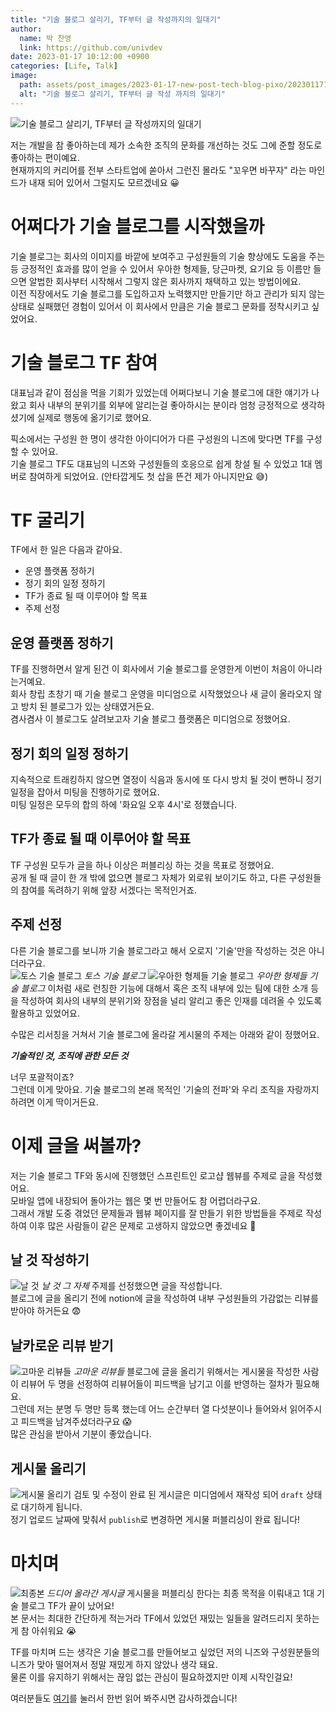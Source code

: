 ```yaml
---
title: "기술 블로그 살리기, TF부터 글 작성까지의 일대기"
author:
  name: 박 찬영
  link: https://github.com/univdev
date: 2023-01-17 10:12:00 +0900
categories: [Life, Talk]
image:
  path: assets/post_images/2023-01-17-new-post-tech-blog-pixo/20230117110620.png
  alt: "기술 블로그 살리기, TF부터 글 작성 까지의 일대기"
---
```

![기술 블로그 살리기, TF부터 글 작성까지의 일대기](assets/post_images/2023-01-17-new-post-tech-blog-pixo/20230117110620.png)

저는 개발을 참 좋아하는데 제가 소속한 조직의 문화를 개선하는 것도 그에 준할 정도로 좋아하는 편이예요.  
현재까지의 커리어를 전부 스타트업에 쏟아서 그런진 몰라도 "꼬우면 바꾸자" 라는 마인드가 내재 되어 있어서 그럴지도 모르겠네요 😀

# 어쩌다가 기술 블로그를 시작했을까
기술 블로그는 회사의 이미지를 바깥에 보여주고 구성원들의 기술 향상에도 도움을 주는 등 긍정적인 효과를 많이 얻을 수 있어서 우아한 형제들, 당근마켓, 요기요 등 이름만 들으면 알법한 회사부터 시작해서 그렇지 않은 회사까지 채택하고 있는 방법이에요.  
이전 직장에서도 기술 블로그를 도입하고자 노력했지만 만들기만 하고 관리가 되지 않는 상태로 실패했던 경험이 있어서 이 회사에서 만큼은 기술 블로그 문화를 정착시키고 싶었어요.
# 기술 블로그 TF 참여
대표님과 같이 점심을 먹을 기회가 있었는데 어쩌다보니 기술 블로그에 대한 얘기가 나왔고 회사 내부의 분위기를 외부에 알리는걸 좋아하시는 분이라 엄청 긍정적으로 생각하셨기에 실제로 행동에 옮기기로 했어요.

픽소에서는 구성원 한 명이 생각한 아이디어가 다른 구성원의 니즈에 맞다면 TF를 구성할 수 있어요.  
기술 블로그 TF도 대표님의 니즈와 구성원들의 호응으로 쉽게 창설 될 수 있었고 1대 멤버로 참여하게 되었어요. (안타깝게도 첫 삽을 뜬건 제가 아니지만요 😅)
# TF 굴리기
TF에서 한 일은 다음과 같아요.
- 운영 플랫폼 정하기
- 정기 회의 일정 정하기
- TF가 종료 될 때 이루어야 할 목표
- 주제 선정

## 운영 플랫폼 정하기
TF를 진행하면서 알게 된건 이 회사에서 기술 블로그를 운영한게 이번이 처음이 아니라는거예요.  
회사 창립 초창기 때 기술 블로그 운영을 미디엄으로 시작했었으나 새 글이 올라오지 않고 방치 된 블로그가 있는 상태였거든요.  
겸사겸사 이 블로그도 살려보고자 기술 블로그 플랫폼은 미디엄으로 정했어요.
## 정기 회의 일정 정하기
지속적으로 트래킹하지 않으면 열정이 식음과 동시에 또 다시 방치 될 것이 뻔하니 정기 일정을 잡아서 미팅을 진행하기로 했어요.  
미팅 일정은 모두의 합의 하에 '화요일 오후 4시'로 정했습니다.
## TF가 종료 될 때 이루어야 할 목표
TF 구성원 모두가 글을 하나 이상은 퍼블리싱 하는 것을 목표로 정했어요.  
공개 될 때 글이 한 개 밖에 없으면 블로그 자체가 외로워 보이기도 하고, 다른 구성원들의 참여를 독려하기 위해 앞장 서겠다는 목적인거죠.
## 주제 선정
다른 기술 블로그를 보니까 기술 블로그라고 해서 오로지 '기술'만을 작성하는 것은 아니더라구요.  
![토스 기술 블로그](assets/post_images/2023-01-17-new-post-tech-blog-pixo/20230117111921.png)
_토스 기술 블로그_
![우아한 형제들 기술 블로그](assets/post_images/2023-01-17-new-post-tech-blog-pixo/20230117112012.png)
_우아한 형제들 기술 블로그_
이처럼 새로 런칭한 기능에 대해서 혹은 조직 내부에 있는 팀에 대한 소개 등을 작성하여 회사의 내부의 분위기와 장점을 널리 알리고 좋은 인재를 데려올 수 있도록 활용하고 있었어요.

수많은 리서칭을 거쳐서 기술 블로그에 올라갈 게시물의 주제는 아래와 같이 정했어요.

**_기술적인 것, 조직에 관한 모든 것_**

너무 포괄적이죠?  
그런데 이게 맞아요. 기술 블로그의 본래 목적인 '기술의 전파'와 우리 조직을 자랑까지 하려면 이게 딱이거든요.
# 이제 글을 써볼까?
저는 기술 블로그 TF와 동시에 진행했던 스프린트인 로고샵 웹뷰를 주제로 글을 작성했어요.  
모바일 앱에 내장되어 돌아가는 웹은 몇 번 만들어도 참 어렵더라구요.  
그래서 개발 도중 겪었던 문제들과 웹뷰 페이지를 잘 만들기 위한 방법들을 주제로 작성하여 이후 많은 사람들이 같은 문제로 고생하지 않았으면 좋겠네요 🙏
## 날 것 작성하기
![날 것](assets/post_images/2023-01-17-new-post-tech-blog-pixo/20230117112947.png)
_날 것 그 자체_
주제를 선정했으면 글을 작성합니다.  
블로그에 글을 올리기 전에 notion에 글을 작성하여 내부 구성원들의 가감없는 리뷰를 받아야 하거든요 😨
## 날카로운 리뷰 받기
![고마운 리뷰들](assets/post_images/2023-01-17-new-post-tech-blog-pixo/20230117113423.png)
_고마운 리뷰들_
블로그에 글을 올리기 위해서는 게시물을 작성한 사람이 리뷰어 두 명을 선정하여 리뷰어들이 피드백을 남기고 이를 반영하는 절차가 필요해요.  
그런데 저는 분명 두 명만 등록 했는데 어느 순간부터 열 다섯분이나 들어와서 읽어주시고 피드백을 남겨주셨더라구요 😱  
많은 관심을 받아서 기분이 좋았습니다.
## 게시물 올리기
![게시물 올리기](assets/post_images/2023-01-17-new-post-tech-blog-pixo/20230117113652.png)
검토 및 수정이 완료 된 게시글은 미디엄에서 재작성 되어 `draft` 상태로 대기하게 됩니다.  
정기 업로드 날짜에 맞춰서 `publish`로 변경하면 게시물 퍼블리싱이 완료 됩니다!
# 마치며
![최종본](assets/post_images/2023-01-17-new-post-tech-blog-pixo/20230117113854.png)
_드디어 올라간 게시글_
게시물을 퍼블리싱 한다는 최종 목적을 이뤄내고 1대 기술 블로그 TF가 끝이 났어요!  
본 문서는 최대한 간단하게 적는거라 TF에서 있었던 재밌는 일들을 알려드리지 못하는게 참 아쉬워요 😭

TF를 마치며 드는 생각은 기술 블로그를 만들어보고 싶었던 저의 니즈와 구성원분들의 니즈가 맞아 떨어져서 정말 재밌게 하지 않았나 생각 돼요.  
물론 이를 유지하기 위해서는 끊임 없는 관심이 필요하겠지만 이제 시작인걸요!

여러분들도 [여기][웹뷰 문서]를 눌러서 한번 읽어 봐주시면 감사하겠습니다!

[웹뷰 문서]: https://medium.com/pixo-co/%EA%B5%AC%EB%8F%85%EB%A5%A0%EC%9D%84-%EB%86%92%EC%97%AC%EB%9D%BC-%EC%9B%B9%EB%B7%B0%EB%A5%BC-%EC%9D%B4%EC%9A%A9%ED%95%9C-%EA%B5%AC%EB%8F%85-%ED%99%94%EB%A9%B4-%EA%B0%9C%EB%B0%9C-%EC%9D%BC%EC%A7%80-10ab60427493